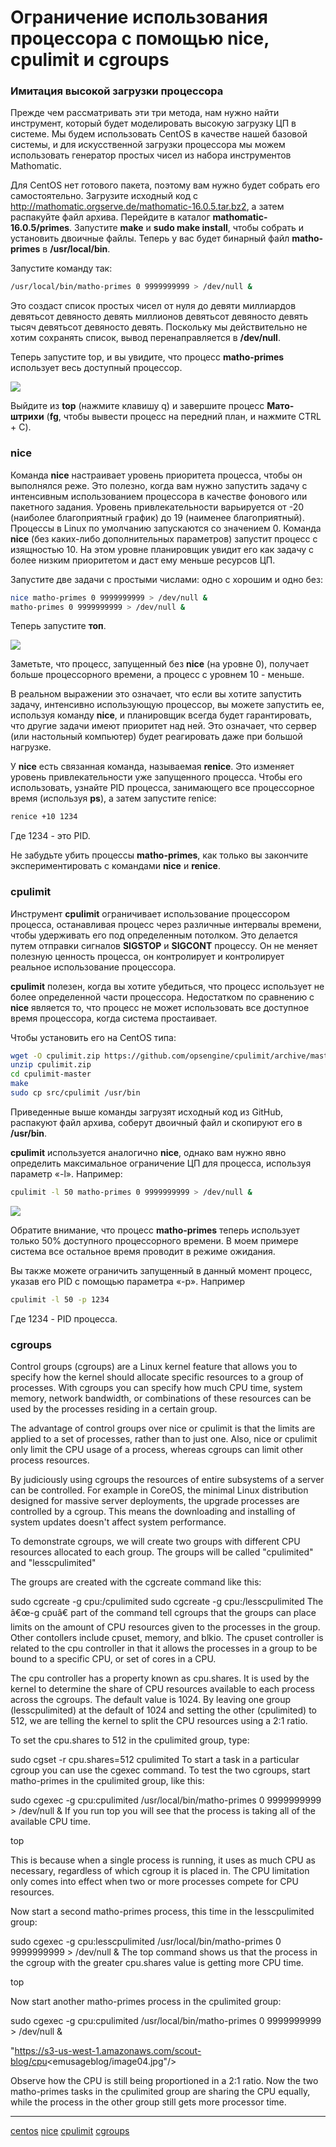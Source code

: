 # Ограничение использования процессора с помощью nice, cpulimit и cgroups

### Имитация высокой загрузки процессора

Прежде чем рассматривать эти три метода, нам нужно найти инструмент, который будет моделировать высокую загрузку ЦП в системе. Мы будем использовать CentOS в качестве нашей базовой системы, и для искусственной загрузки процессора мы можем использовать генератор простых чисел из набора инструментов Mathomatic.

Для CentOS нет готового пакета, поэтому вам нужно будет собрать его самостоятельно. Загрузите исходный код с http://mathomatic.orgserve.de/mathomatic-16.0.5.tar.bz2, а затем распакуйте файл архива. Перейдите в каталог **mathomatic-16.0.5/primes**. Запустите **make** и **sudo make install**, чтобы собрать и установить двоичные файлы. Теперь у вас будет бинарный файл **matho-primes** в **/usr/local/bin**.

Запустите команду так:

```bash
/usr/local/bin/matho-primes 0 9999999999 > /dev/null &
```

Это создаст список простых чисел от нуля до девяти миллиардов девятьсот девяносто девять миллионов девятьсот девяносто девять тысяч девятьсот девяносто девять. Поскольку мы действительно не хотим сохранять список, вывод перенаправляется в **/dev/null**.

Теперь запустите top, и вы увидите, что процесс **matho-primes** использует весь доступный процессор.

![](/images/YDXs9CYWSHi0tDZReHFI)

Выйдите из **top** (нажмите клавишу q) и завершите процесс **Мато-штрихи** (**fg**, чтобы вывести процесс на передний план, и нажмите CTRL + C).

### nice

Команда **nice** настраивает уровень приоритета процесса, чтобы он выполнялся реже. Это полезно, когда вам нужно запустить задачу с интенсивным использованием процессора в качестве фонового или пакетного задания. Уровень привлекательности варьируется от -20 (наиболее благоприятный график) до 19 (наименее благоприятный). Процессы в Linux по умолчанию запускаются со значением 0. Команда **nice** (без каких-либо дополнительных параметров) запустит процесс с изящностью 10. На этом уровне планировщик увидит его как задачу с более низким приоритетом и даст ему меньше ресурсов ЦП.

Запустите две задачи с простыми числами: одно с хорошим и одно без:

```bash
nice matho-primes 0 9999999999 > /dev/null &
matho-primes 0 9999999999 > /dev/null &
```

Теперь запустите **топ**.

![](/images/noOl6isSjiqS6ImxiLvm)

Заметьте, что процесс, запущенный без **nice** (на уровне 0), получает больше процессорного времени, а процесс с уровнем 10 - меньше.

В реальном выражении это означает, что если вы хотите запустить задачу, интенсивно использующую процессор, вы можете запустить ее, используя команду **nice**, и планировщик всегда будет гарантировать, что другие задачи имеют приоритет над ней. Это означает, что сервер (или настольный компьютер) будет реагировать даже при большой нагрузке.

У **nice** есть связанная команда, называемая **renice**. Это изменяет уровень привлекательности уже запущенного процесса. Чтобы его использовать, узнайте PID процесса, занимающего все процессорное время (используя **ps**), а затем запустите renice:

```bash
renice +10 1234
```

Где 1234 - это PID.

Не забудьте убить процессы **matho-primes**, как только вы закончите экспериментировать с командами **nice** и **renice**.

### cpulimit

Инструмент **cpulimit** ограничивает использование процессором процесса, останавливая процесс через различные интервалы времени, чтобы удерживать его под определенным потолком. Это делается путем отправки сигналов **SIGSTOP** и **SIGCONT** процессу. Он не меняет полезную ценность процесса, он контролирует и контролирует реальное использование процессора.

**cpulimit** полезен, когда вы хотите убедиться, что процесс использует не более определенной части процессора. Недостатком по сравнению с **nice** является то, что процесс не может использовать все доступное время процессора, когда система простаивает.

Чтобы установить его на CentOS типа:

```bash
wget -O cpulimit.zip https://github.com/opsengine/cpulimit/archive/master.zip
unzip cpulimit.zip
cd cpulimit-master
make
sudo cp src/cpulimit /usr/bin
```

Приведенные выше команды загрузят исходный код из GitHub, распакуют файл архива, соберут двоичный файл и скопируют его в **/usr/bin**.

**cpulimit** используется аналогично **nice**, однако вам нужно явно определить максимальное ограничение ЦП для процесса, используя параметр «-l». Например:

```bash
cpulimit -l 50 matho-primes 0 9999999999 > /dev/null &
```

![](/images/ZGPMohnLTFmYshntAepX)

Обратите внимание, что процесс **matho-primes** теперь использует только 50% доступного процессорного времени. В моем примере система все остальное время проводит в режиме ожидания.

Вы также можете ограничить запущенный в данный момент процесс, указав его PID с помощью параметра «-p». Например

```bash
cpulimit -l 50 -p 1234
```

Где 1234 - PID процесса.

### cgroups

Control groups (cgroups) are a Linux kernel feature that allows you to specify how the kernel should allocate specific resources to a group of processes. With cgroups you can specify how much CPU time, system memory, network bandwidth, or combinations of these resources can be used by the processes residing in a certain group.

The advantage of control groups over nice or cpulimit is that the limits are applied to a set of processes, rather than to just one. Also, nice or cpulimit only limit the CPU usage of a process, whereas cgroups can limit other process resources.

By judiciously using cgroups the resources of entire subsystems of a server can be controlled. For example in CoreOS, the minimal Linux distribution designed for massive server deployments, the upgrade processes are controlled by a cgroup. This means the downloading and installing of system updates doesn't affect system performance.

To demonstrate cgroups, we will create two groups with different CPU resources allocated to each group. The groups will be called "cpulimited" and "lesscpulimited"

The groups are created with the cgcreate command like this:

sudo cgcreate -g cpu:/cpulimited
sudo cgcreate -g cpu:/lesscpulimited
The â€œ-g cpuâ€ part of the command tell cgroups that the groups can place limits on the amount of CPU resources given to the processes in the group. Other contollers include cpuset, memory, and blkio. The cpuset controller is related to the cpu controller in that it allows the processes in a group to be bound to a specific CPU, or set of cores in a CPU.

The cpu controller has a property known as cpu.shares. It is used by the kernel to determine the share of CPU resources available to each process across the cgroups. The default value is 1024. By leaving one group (lesscpulimited) at the default of 1024 and setting the other (cpulimited) to 512, we are telling the kernel to split the CPU resources using a 2:1 ratio.

To set the cpu.shares to 512 in the cpulimited group, type:

sudo cgset -r cpu.shares=512 cpulimited
To start a task in a particular cgroup you can use the cgexec command. To test the two cgroups, start matho-primes in the cpulimited group, like this:

sudo cgexec -g cpu:cpulimited /usr/local/bin/matho-primes 0 9999999999 > /dev/null &
If you run top you will see that the process is taking all of the available CPU time.

top

This is because when a single process is running, it uses as much CPU as necessary, regardless of which cgroup it is placed in. The CPU limitation only comes into effect when two or more processes compete for CPU resources.

Now start a second matho-primes process, this time in the lesscpulimited group:

sudo cgexec -g cpu:lesscpulimited /usr/local/bin/matho-primes 0 9999999999 > /dev/null &
The top command shows us that the process in the cgroup with the greater cpu.shares value is getting more CPU time.

top

Now start another matho-primes process in the cpulimited group:

sudo cgexec -g cpu:cpulimited /usr/local/bin/matho-primes 0 9999999999 > /dev/null &

"https://s3-us-west-1.amazonaws.com/scout-blog/cpu<emusageblog/image04.jpg"/>

Observe how the CPU is still being proportioned in a 2:1 ratio. Now the two matho-primes tasks in the cpulimited group are sharing the CPU equally, while the process in the other group still gets more processor time.
**********
[centos](/tags/centos.md)
[nice](/tags/nice.md)
[cpulimit](/tags/cpulimit.md)
[cgroups](/tags/cgroups.md)

